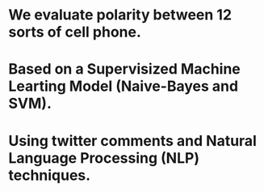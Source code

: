 # We evaluate polarity between 12 sorts of cell phone.
# Based on a Supervisized Machine Learting Model (Naive-Bayes and SVM).
# Using twitter comments and Natural Language Processing (NLP) techniques.
